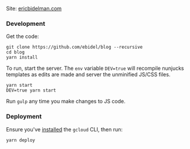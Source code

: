 Site: [ericbidelman.com](https://ericbidelman.com/)

### Development

Get the code:

    git clone https://github.com/ebidel/blog --recursive
    cd blog
    yarn install

To run, start the server. The `env` variable `DEV=true` will recompile
nunjucks templates as edits are made and server the unminified JS/CSS files.

    yarn start
    DEV=true yarn start

Run `gulp` any time you make changes to JS code.

### Deployment

Ensure you've [installed](https://cloud.google.com/sdk/docs/install) the `gcloud` CLI, then run:

    yarn deploy
